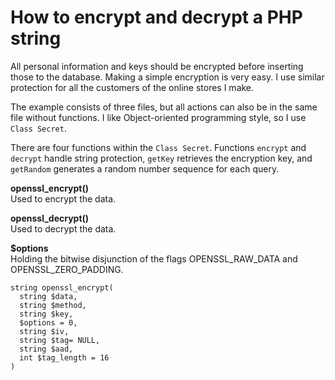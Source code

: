 # How to encrypt and decrypt a PHP string

All personal information and keys should be encrypted before inserting those to the database. Making a simple encryption is very easy. I use similar protection for all the customers of the online stores I make.

The example consists of three files, but all actions can also be in the same file without functions. I like Object-oriented programming style, so I use `Class Secret`.

There are four functions within the `Class Secret`. Functions `encrypt` and `decrypt` handle string protection, `getKey` retrieves the encryption key, and `getRandom` generates a random number sequence for each query.

**openssl_encrypt()**  
Used to encrypt the data.

**openssl_decrypt()**  
Used to decrypt the data.

**$options**  
Holding the bitwise disjunction of the flags OPENSSL_RAW_DATA and OPENSSL_ZERO_PADDING.

```
string openssl_encrypt(
  string $data,
  string $method,
  string $key,
  $options = 0,
  string $iv,
  string $tag= NULL,
  string $aad,
  int $tag_length = 16
)
```
